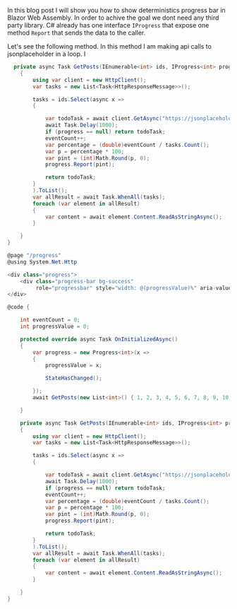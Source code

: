 In this blog post I will show you how to show deterministics progress bar in Blazor Web Assembly. In order to achive the goal we dont need any third party library. C# already has one interface `IProgress` that expose one method `Report` that sends the data to the caller.

Let's see the following method. In this method I am making api calls to jsonplaceholder in a loop. I


```csharp
  private async Task GetPosts(IEnumerable<int> ids, IProgress<int> progress = null)
    {
        using var client = new HttpClient();
        var tasks = new List<Task<HttpResponseMessage>>();

        tasks = ids.Select(async x =>
        {

            var todoTask = await client.GetAsync("https://jsonplaceholder.typicode.com/todos/" + x);
            await Task.Delay(1000);
            if (progress == null) return todoTask;
            eventCount++;
            var percentage = (double)eventCount / tasks.Count();
            var p = percentage * 100;
            var pint = (int)Math.Round(p, 0);
            progress.Report(pint);

            return todoTask;
        }
        ).ToList();
        var allResult = await Task.WhenAll(tasks);
        foreach (var element in allResult)
        {
            var content = await element.Content.ReadAsStringAsync();
        }

    }
}

```

```csharp
@page "/progress"
@using System.Net.Http

<div class="progress">
    <div class="progress-bar bg-success"
         role="progressbar" style="width: @(progressValue)%" aria-valuenow="@progressValue" aria-valuemin="0" aria-valuemax="100"></div>
</div>

@code {

    int eventCount = 0;
    int progressValue = 0;

    protected override async Task OnInitializedAsync()
    {
        var progress = new Progress<int>(x =>
        {
            progressValue = x;

            StateHasChanged();

        });
        await GetPosts(new List<int>() { 1, 2, 3, 4, 5, 6, 7, 8, 9, 10, 11 }, progress);

    }

    private async Task GetPosts(IEnumerable<int> ids, IProgress<int> progress = null)
    {
        using var client = new HttpClient();
        var tasks = new List<Task<HttpResponseMessage>>();

        tasks = ids.Select(async x =>
        {

            var todoTask = await client.GetAsync("https://jsonplaceholder.typicode.com/todos/" + x);
            await Task.Delay(1000);
            if (progress == null) return todoTask;
            eventCount++;
            var percentage = (double)eventCount / tasks.Count();
            var p = percentage * 100;
            var pint = (int)Math.Round(p, 0);
            progress.Report(pint);

            return todoTask;
        }
        ).ToList();
        var allResult = await Task.WhenAll(tasks);
        foreach (var element in allResult)
        {
            var content = await element.Content.ReadAsStringAsync();
        }

    }
}

```
<!--stackedit_data:
eyJoaXN0b3J5IjpbNDUxOTk1NjI0LC01OTg4NzUwMzJdfQ==
-->